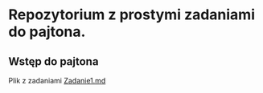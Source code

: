 # Repozytorium z prostymi zadaniami do pajtona.

## Wstęp do pajtona

Plik z zadaniami [Zadanie1.md](Zadania1.md)